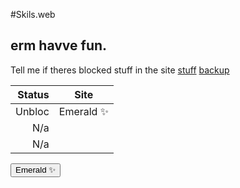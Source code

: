  #Skils.web
 ## erm havve fun.
Tell me if theres blocked stuff in the site
[stuff](stuff.md)
[backup](backup.md)

| Status | Site |
|-----:|---------------|
|Unbloc| Emerald ✨    |
|   N/a|               |
|   N/a|               |



<a href="https://eflb.is-cool.dev/">
  <button type="button" class="btn btn-outline-primary">Emerald ✨</button>
</a>
